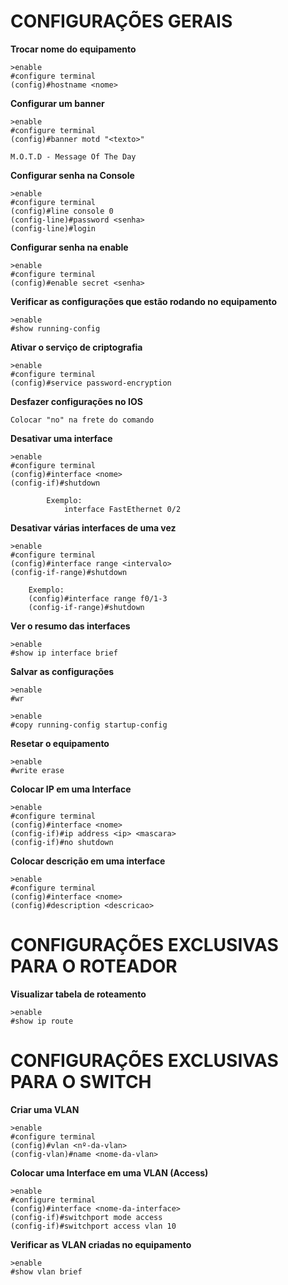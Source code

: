 # CONFIGURAÇÕES GERAIS
**Trocar nome do equipamento**
```
>enable
#configure terminal
(config)#hostname <nome>
```

**Configurar um banner**
```
>enable
#configure terminal
(config)#banner motd "<texto>"

M.O.T.D - Message Of The Day
```

**Configurar senha na Console**
```
>enable
#configure terminal
(config)#line console 0
(config-line)#password <senha>
(config-line)#login
```

**Configurar senha na enable**
```
>enable
#configure terminal
(config)#enable secret <senha>
```

**Verificar as configurações que estão rodando no equipamento**
```
>enable
#show running-config
```

**Ativar o serviço de criptografia**
```
>enable
#configure terminal
(config)#service password-encryption
```

**Desfazer configurações no IOS**
```
Colocar "no" na frete do comando
```

**Desativar uma interface**
```
>enable
#configure terminal
(config)#interface <nome>
(config-if)#shutdown

        Exemplo:
            interface FastEthernet 0/2
```

**Desativar várias interfaces de uma vez**
```
>enable
#configure terminal
(config)#interface range <intervalo>
(config-if-range)#shutdown

    Exemplo:
    (config)#interface range f0/1-3
    (config-if-range)#shutdown
```

**Ver o resumo das interfaces**
```
>enable
#show ip interface brief
```

**Salvar as configurações**
```
>enable
#wr

>enable
#copy running-config startup-config
```

**Resetar o equipamento**
```
>enable
#write erase
```

**Colocar IP em uma Interface**
```
>enable
#configure terminal
(config)#interface <nome>
(config-if)#ip address <ip> <mascara>
(config-if)#no shutdown
```

**Colocar descrição em uma interface**
```
>enable
#configure terminal
(config)#interface <nome>
(config)#description <descricao>
```

# CONFIGURAÇÕES EXCLUSIVAS PARA O ROTEADOR
**Visualizar tabela de roteamento**
```
>enable
#show ip route
```
# CONFIGURAÇÕES EXCLUSIVAS PARA O SWITCH
**Criar uma VLAN**
```
>enable
#configure terminal
(config)#vlan <nº-da-vlan>
(config-vlan)#name <nome-da-vlan>
```

**Colocar uma Interface em uma VLAN (Access)**
```
>enable
#configure terminal
(config)#interface <nome-da-interface>
(config-if)#switchport mode access
(config-if)#switchport access vlan 10
```

**Verificar as VLAN criadas no equipamento**
```
>enable
#show vlan brief
```